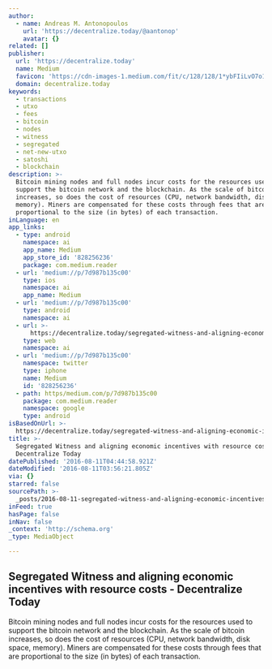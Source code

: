 ```yaml
---
author:
  - name: Andreas M. Antonopoulos
    url: 'https://decentralize.today/@aantonop'
    avatar: {}
related: []
publisher:
  url: 'https://decentralize.today'
  name: Medium
  favicon: 'https://cdn-images-1.medium.com/fit/c/128/128/1*ybFIiLvO7o15I0_NqHHXyA.png'
  domain: decentralize.today
keywords:
  - transactions
  - utxo
  - fees
  - bitcoin
  - nodes
  - witness
  - segregated
  - net-new-utxo
  - satoshi
  - blockchain
description: >-
  Bitcoin mining nodes and full nodes incur costs for the resources used to
  support the bitcoin network and the blockchain. As the scale of bitcoin
  increases, so does the cost of resources (CPU, network bandwidth, disk space,
  memory). Miners are compensated for these costs through fees that are
  proportional to the size (in bytes) of each transaction.
inLanguage: en
app_links:
  - type: android
    namespace: ai
    app_name: Medium
    app_store_id: '828256236'
    package: com.medium.reader
  - url: 'medium://p/7d987b135c00'
    type: ios
    namespace: ai
    app_name: Medium
  - url: 'medium://p/7d987b135c00'
    type: android
    namespace: ai
  - url: >-
      https://decentralize.today/segregated-witness-and-aligning-economic-incentives-with-resource-costs-7d987b135c00
    type: web
    namespace: ai
  - url: 'medium://p/7d987b135c00'
    namespace: twitter
    type: iphone
    name: Medium
    id: '828256236'
  - path: https/medium.com/p/7d987b135c00
    package: com.medium.reader
    namespace: google
    type: android
isBasedOnUrl: >-
  https://decentralize.today/segregated-witness-and-aligning-economic-incentives-with-resource-costs-7d987b135c00
title: >-
  Segregated Witness and aligning economic incentives with resource costs -
  Decentralize Today
datePublished: '2016-08-11T04:44:58.921Z'
dateModified: '2016-08-11T03:56:21.805Z'
via: {}
starred: false
sourcePath: >-
  _posts/2016-08-11-segregated-witness-and-aligning-economic-incentives-with-res.md
inFeed: true
hasPage: false
inNav: false
_context: 'http://schema.org'
_type: MediaObject

---
```

<article style=""><h1>Segregated Witness and aligning economic incentives with resource costs - Decentralize Today</h1><p>Bitcoin mining nodes and full nodes incur costs for the resources used to support the bitcoin network and the blockchain. As the scale of bitcoin increases, so does the cost of resources (CPU, network bandwidth, disk space, memory). Miners are compensated for these costs through fees that are proportional to the size (in bytes) of each transaction.</p></article>